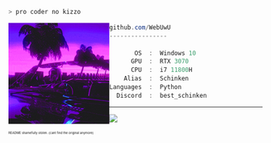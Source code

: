 ```zsh
> pro coder no kizzo
```

<img align="left" src="https://raw.githubusercontent.com/WebUwU/WebUwU/main/assets/najmulpfp.gif" alt="logo.gif" width="200" /> 

```csharp
github.com/WebUwU
----------------

       OS  :  Windows 10
      GPU  :  RTX 3070  
      CPU  :  i7 11800H
    Alias  :  Schinken
Languages  :  Python
  Discord  :  best_schinken
```
---

![](https://komarev.com/ghpvc/?username=webuwu&style=flat-square&color=blueviolet)
<p style="font-size: 6px">README shamefully stolen. (cant find the original anymore)</p>
